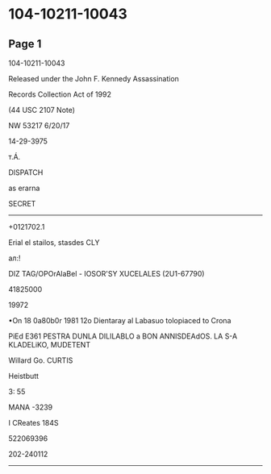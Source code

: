 # 104-10211-10043

## Page 1

104-10211-10043

Released under the John F. Kennedy Assassination

Records Collection Act of 1992

(44 USC 2107 Note)

NW 53217 6/20/17

14-29-3975

т.Á.

DISPATCH

as erarna

SECRET

---

+0121702.1

Erial el stailos, stasdes CLY

ал:!

DIZ TAG/OPOrAlaBel - IOSOR'SY XUCELALES (2U1-67790)

41825000

19972

•On 18 0a80b0r 1981 12o Dientaray al Labasuo tolopiaced to Crona

PiEd E361 PESTRA DUNLA DILILABLO a BON ANNISDEAdOS. LA S-A KLADELiKO, MUDETENT

Willard Go. CURTIS

Heistbutt

3: 55

MANA -3239

I CReates 184S

522069396

202-240112

---

